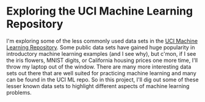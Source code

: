 # Exploring the UCI Machine Learning Repository
I'm exploring some of the less commonly used data sets in the [UCI Machine Learning Repository](https://archive.ics.uci.edu/ml/index.php). Some public data sets have gained huge popularity in introductory machine learning examples (and I see why), but c'mon, if I see the iris flowers, MNIST digits, or California housing prices one more time,  I'll throw my laptop out of the window. There are many more interesting data sets out there that are well suited for practicing machine learning and many can be found in the UCI ML repo. So in this project, I'll dig out some of these lesser known data sets to highlight different aspects of machine learning problems.
